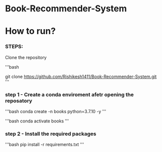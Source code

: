 # Book-Recommender-System

# How to run?



### STEPS:


Clone the repository

'''bash 

git clone https://github.com/Rishikesh1411/Book-Recommender-System.git  '''

### step 1 - Create a conda enviroment afetr  opening the reposatory

'''bash 
conda create -n books python=3.7.10 -y '''

'''bash
conda activate books
'''

### step 2 - Install the required packages
'''bash
pip install -r requirements.txt '''